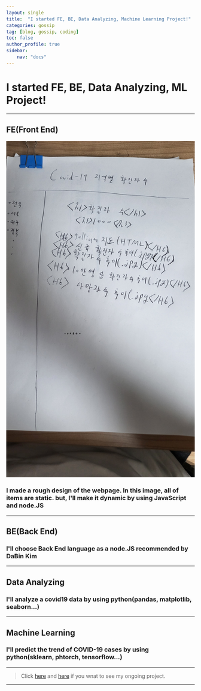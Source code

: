 ```yaml
---
layout: single
title:  "I started FE, BE, Data Analyzing, Machine Learning Project!"
categories: gossip
tag: [blog, gossip, coding]
toc: false
author_profile: true
sidebar:
    nav: "docs"
---
```

# I started FE, BE, Data Analyzing, ML Project!
---
## FE(Front End)
![Front_End](/images/2022-02-17-Project_1/FE.jpg)
### I made a rough design of the webpage. In this image, all of items are static. but, I'll make it dynamic by using JavaScript and node.JS
---
## BE(Back End)
### I'll choose Back End language as a node.JS recommended by DaBin Kim
---
## Data Analyzing
### I'll analyze a covid19 data by using python(pandas, matplotlib, seaborn...)
---
## Machine Learning
### I'll predict the trend of COVID-19 cases by using python(sklearn, phtorch, tensorflow...)
---
>Click [here](https://majorwallet.github.io/COVID19_HTML/) and [here](https://majorwallet.github.io/Covid-19_Data_Analysis_using_API/) if you wnat to see my ongoing project.
---